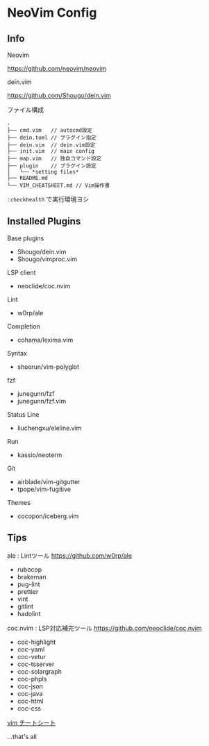 # NeoVim Config

## Info

Neovim

<https://github.com/neovim/neovim>

dein.vim

<https://github.com/Shougo/dein.vim>

ファイル構成

```
.
├── cmd.vim   // autocmd設定
├── dein.toml // プラグイン指定
├── dein.vim  // dein.vim設定
├── init.vim  // main config
├── map.vim   // 独自コマンド設定
├── plugin    // プラグイン設定
│   └── *setting files*
├── README.md
└── VIM_CHEATSHEET.md // Vim操作書
```

`:checkhealth` で実行環境ヨシ

## Installed Plugins

Base plugins

- Shougo/dein.vim
- Shougo/vimproc.vim

LSP client

- neoclide/coc.nvim

Lint

- w0rp/ale

Completion

- cohama/lexima.vim

Syntax

- sheerun/vim-polyglot

fzf

- junegunn/fzf
- junegunn/fzf.vim

Status Line

- liuchengxu/eleline.vim

Run

- kassio/neoterm

Git

- airblade/vim-gitgutter
- tpope/vim-fugitive

Themes

- cocopon/iceberg.vim

## Tips

ale : Lintツール
<https://github.com/w0rp/ale>

- rubocop
- brakeman
- pug-lint
- prettier
- vint
- gitlint
- hadolint

coc.nvim : LSP対応補完ツール
<https://github.com/neoclide/coc.nvim>

- coc-highlight
- coc-yaml
- coc-vetur
- coc-tsserver
- coc-solargraph
- coc-phpls
- coc-json
- coc-java
- coc-html
- coc-css

[vim チートシート](VIM_CHEATSHEET.md)

...that's all
